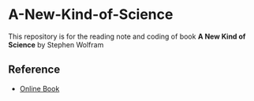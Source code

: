 # A-New-Kind-of-Science

This repository is for the reading note and coding of book **A New Kind of Science** by Stephen Wolfram

## Reference
- [Online Book](https://www.wolframscience.com/nks/)